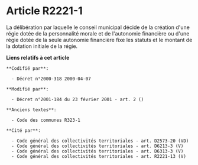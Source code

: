 # Article R2221-1

La délibération par laquelle le conseil municipal décide de la création d'une régie dotée de la personnalité morale et de
l'autonomie financière ou d'une régie dotée de la seule autonomie financière fixe les statuts et le montant de la dotation
initiale de la régie.

**Liens relatifs à cet article**

	**Codifié par**:

	  - Décret n°2000-318 2000-04-07

	**Modifié par**:

	  - Décret n°2001-184 du 23 février 2001 - art. 2 ()

	**Anciens textes**:

	  - Code des communes R323-1

	**Cité par**:

	  - Code général des collectivités territoriales - art. D2573-20 (VD)
	  - Code général des collectivités territoriales - art. D6213-3 (V)
	  - Code général des collectivités territoriales - art. D6313-3 (V)
	  - Code général des collectivités territoriales - art. R2221-13 (V)
